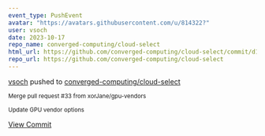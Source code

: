```yaml
---
event_type: PushEvent
avatar: "https://avatars.githubusercontent.com/u/814322?"
user: vsoch
date: 2023-10-17
repo_name: converged-computing/cloud-select
html_url: https://github.com/converged-computing/cloud-select/commit/d1eeaeace2306f9f80ffc0339eb598d288f053e0
repo_url: https://github.com/converged-computing/cloud-select
---
```


<a href='https://github.com/vsoch' target='_blank'>vsoch</a> pushed to <a href='https://github.com/converged-computing/cloud-select' target='_blank'>converged-computing/cloud-select</a>

<small>Merge pull request #33 from xorJane/gpu-vendors

Update GPU vendor options</small>

<a href='https://github.com/converged-computing/cloud-select/commit/d1eeaeace2306f9f80ffc0339eb598d288f053e0' target='_blank'>View Commit</a>